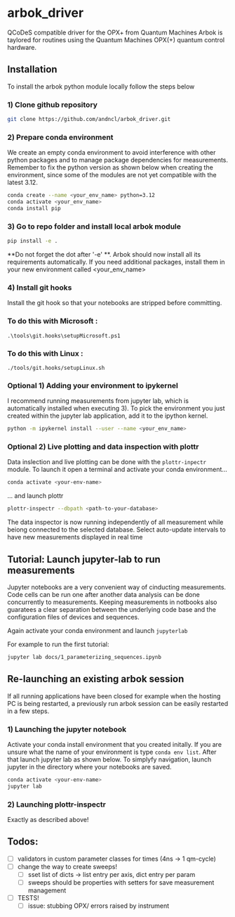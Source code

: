 # arbok_driver
QCoDeS compatible driver for the OPX+ from Quantum Machines
Arbok is taylored for routines using the Quantum Machines OPX(+) quantum control hardware.

## Installation
To install the arbok python module locally follow the steps below

### 1) Clone github repository
```bash
git clone https://github.com/andncl/arbok_driver.git
```

### 2) Prepare conda environment
We create an empty conda environment to avoid interference with other python packages and to manage package dependencies for measurements. Remember to fix the python version as shown below when creating the environment, since some of the modules are not yet compatible with the latest 3.12.
```bash
conda create --name <your_env_name> python=3.12
conda activate <your_env_name>
conda install pip
```

### 3) Go to repo folder and install local arbok module

```bash
pip install -e .
```
**Do not forget the dot after '-e' **. Arbok should now install
all its requirements automatically. If you need additional
packages, install them in your new environment called <your_env_name>

### 4) Install git hooks
Install the git hook so that your notebooks are stripped before committing.
### To do this with Microsoft :
```
.\tools\git.hooks\setupMicrosoft.ps1
```
### To do this with Linux :
```
./tools/git.hooks/setupLinux.sh
```


### Optional 1) Adding your environment to ipykernel

I recommend running measurements from jupyter lab, which is automatically
installed when executing 3). To pick the environment you just created within
the jupyter lab application, add it to the ipython kernel.

```bash
python -m ipykernel install --user --name <your_env_name>
```
### Optional 2) Live plotting and data inspection with plottr
 Data inslection and live plotting can be done with the `plottr-inpectr` module. To launch it open a terminal and activate your conda environment...
 ```bash
conda activate <your-env-name>
```
... and launch plottr

```bash
plottr-inspectr --dbpath <path-to-your-database>
```
The data inspector is now running independently of all measurement while beiong connected to the selected database. Select auto-update intervals to have new measurements displayed in real time

## Tutorial: Launch jupyter-lab to run measurements

Jupyter notebooks are a very convenient way of cinducting measurements. Code cells can be run one after another data analysis can be done concurrently to measurements. Keeping measurements in notbooks also guaratees a clear separation between the underlying code base and the configuration files of devices and sequences.

Again activate your conda environment and launch `jupyterlab`

For example to run the first tutorial:
```bash
jupyter lab docs/1_parameterizing_sequences.ipynb
```
## Re-launching an existing arbok session
If all running applications have been closed for example when the hosting PC is being restarted, a previously run arbok session can be easily restarted in a few steps.

### 1) Launching the jupyter notebook
Activate your conda install environment that you created initally. If you are unsure what the name of your environment is type `conda env list`. After that launch jupyter lab as shown below. To simplyfy navigation, launch jupyter in the directory where your notebooks are saved.
```bash
conda activate <your-env-name>
jupyter lab
```
### 2) Launching plottr-inspectr
Exactly as described above!

## Todos:
- [ ] validators in custom parameter classes for times (4ns -> 1 qm-cycle)
- [ ] change the way to create sweeps!
    - [ ] sset list of dicts -> list entry per axis, dict entry per param
    - [ ] sweeps should be properties with setters for save measurement management
- [ ] TESTS!
    - [ ] issue: stubbing OPX/ errors raised by instrument
